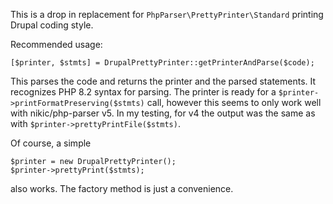 This is a drop in replacement for `PhpParser\PrettyPrinter\Standard` printing
Drupal coding style.

Recommended usage:

````
[$printer, $stmts] = DrupalPrettyPrinter::getPrinterAndParse($code);
````

This parses the code and returns the printer and the parsed statements. It recognizes PHP 8.2 syntax for parsing.
The printer is ready for a `$printer->printFormatPreserving($stmts)` call, however this seems to only work well with
nikic/php-parser v5. In my testing, for v4 the output was the same as with `$printer->prettyPrintFile($stmts)`.

Of course, a simple

```
$printer = new DrupalPrettyPrinter();
$printer->prettyPrint($stmts);
```

also works. The factory method is just a convenience.
